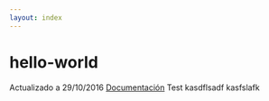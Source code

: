 ```yaml
---
layout: index
---
```


# hello-world
Actualizado a 29/10/2016
[Documentación](http://aythae.github.io/hello-world/)
Test
kasdflsadf
kasfslafk

